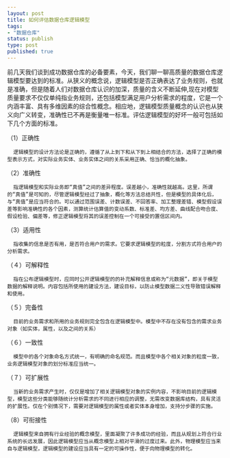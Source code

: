 ```yaml
--- 
layout: post
title: 如何评估数据仓库逻辑模型
tags: 
- "数据仓库"
status: publish
type: post
published: true
---
```

前几天我们谈到成功数据仓库的必备要素，今天，我们聊一聊高质量的数据仓库逻辑模型要达到的标准。从狭义的概念说，逻辑模型是否正确表达了业务规则，也就是准确，但是随着人们对数据仓库认识的加深，质量的含义不断延伸,现在对模型质量要求不仅仅单纯指业务规则，还包括模型满足用户分析需求的程度，它是一个内涵丰富、具有多维因素的综合性概念。相应地，逻辑模型质量概念的认识也从狭义向广义转变，准确性已不再是衡量唯一标准。评估逻辑模型的好坏一般可包括如下几个方面的标准。

（1）正确性 

      逻辑模型的设计方法论是正确的，遵循了从上到下和从下到上相结合的方法，选择了正确的模型表示方式，对实际业务实体、业务实体之间的关系采用正确、恰当的概化抽象。 

（2）准确性 

      指逻辑模型和实际业务即“真值”之间的差异程度。误差越小，准确性就越高。这里，所谓的“真值”是可知的，尽管逻辑模型经过了抽象，概化等方法总结共性，但是模型的具体化后，与“真值”是应当符合的。可以通过范围误差、计数误差、不回答率、加工整理差错、模型假设误差等影响准确性的各个因素，测算统计估算值的变动系数、标准差、均方差、曲线配合吻合度、假设检验、偏差等，修正逻辑模型将其的误差控制在一个可接受的置信区间内。 

（3）适用性 

      指收集的信息是否有用，是否符合用户的需求。它要求逻辑模型的粒度，分割方式符合用户的分析需求。 

（４）可解释性 

      指在公布逻辑模型时，应同时公开逻辑模型的的补充解释信息或称为“元数据”，即关于模型数据的解释说明。内容包括所使用的建设方法，建设目标，以防止模型数据二义性导致错误解释和使用。 

（５）完备性 

      目前的业务需求和所用的业务规则完全包含在逻辑模型中。模型中不存在没有包含的需求业务对象（如实体，属性，以及之间的关系） 

（６）一致性 

      模型中的各个对象命名方式统一，有明确的命名规范。而且模型中各个相关对象的粒度一致，业务逻辑模型对象的划分标准应当统一。 

（７）可扩展性 

      当新的业务需求产生时，仅仅是增加了相关逻辑模型对象的实例内容，不影响目前的逻辑模型，模型这些分类能够随统计分析需求的不同进行相应的调整，无需改变数据库结构，具有灵活的扩展性。仅在个别情况下，需要对逻辑模型的属性或者实体本身增加，支持分步骤的实施。 

（8）可衔接性 

      逻辑模型来自拥有行业经验的概念模型，里面凝聚了许多成功的经验，而且从规划上符合行业系统的长远发展，因此逻辑模型应当从概念模型上相对平滑的过度过来。此外，物理模型应当来自与逻辑模型，逻辑模型的建设应当具有一定的可操作性，便于向物理模型的转化。

